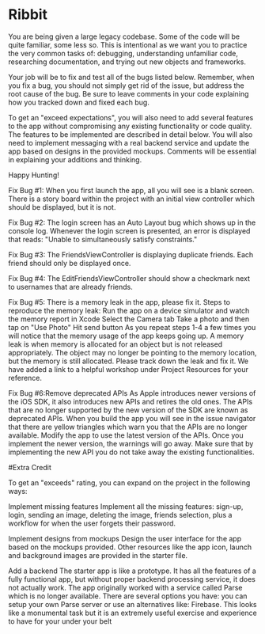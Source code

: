 # Ribbit

You are being given a large legacy codebase. Some of the code will be quite familiar, some less so. This is intentional as we want you to practice the very common tasks of: debugging, understanding unfamiliar code, researching documentation, and trying out new objects and frameworks.

Your job will be to fix and test all of the bugs listed below. Remember, when you fix a bug, you should not simply get rid of the issue, but address the root cause of the bug. Be sure to leave comments in your code explaining how you tracked down and fixed each bug.

To get an "exceed expectations", you will also need to add several features to the app without compromising any existing functionality or code quality. The features to be implemented are described in detail below. You will also need to implement messaging with a real backend service and update the app based on designs in the provided mockups. Comments will be essential in explaining your additions and thinking.

Happy Hunting!

Fix Bug #1:
When you first launch the app, all you will see is a blank screen. There is a story board within the project with an initial view controller which should be displayed, but it is not.

Fix Bug #2:
The login screen has an Auto Layout bug which shows up in the console log. Whenever the login screen is presented, an error is displayed that reads: "Unable to simultaneously satisfy constraints."

Fix Bug #3:
The FriendsViewController is displaying duplicate friends. Each friend should only be displayed once.

Fix Bug #4:
The EditFriendsViewController should show a checkmark next to usernames that are already friends.

Fix Bug #5:
There is a memory leak in the app, please fix it. Steps to reproduce the memory leak: Run the app on a device simulator and watch the memory report in Xcode Select the Camera tab Take a photo and then tap on "Use Photo" Hit send button As you repeat steps 1-4 a few times you will notice that the memory usage of the app keeps going up. A memory leak is when memory is allocated for an object but is not released appropriately. The object may no longer be pointing to the memory location, but the memory is still allocated. Please track down the leak and fix it. We have added a link to a helpful workshop under Project Resources for your reference.

Fix Bug #6:Remove deprecated APIs
As Apple introduces newer versions of the iOS SDK, it also introduces new APIs and retires the old ones. The APIs that are no longer supported by the new version of the SDK are known as deprecated APIs. When you build the app you will see in the issue navigator that there are yellow triangles which warn you that the APIs are no longer available. Modify the app to use the latest version of the APIs. Once you implement the newer version, the warnings will go away. Make sure that by implementing the new API you do not take away the existing functionalities.


#Extra Credit

To get an "exceeds" rating, you can expand on the project in the following ways:

Implement missing features
Implement all the missing features: sign-up, login, sending an image, deleting the image, friends selection, plus a workflow for when the user forgets their password.

Implement designs from mockups
Design the user interface for the app based on the mockups provided. Other resources like the app icon, launch and background images are provided in the starter file.

Add a backend
The starter app is like a prototype. It has all the features of a fully functional app, but without proper backend processing service, it does not actually work. The app originally worked with a service called Parse which is no longer available. There are several options you have: you can setup your own Parse server or use an alternatives like: Firebase. This looks like a monumental task but it is an extremely useful exercise and experience to have for your under your belt
